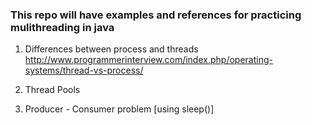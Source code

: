 ### This repo will have examples and references for practicing mulithreading in java

1. Differences between process and threads  
http://www.programmerinterview.com/index.php/operating-systems/thread-vs-process/
  
2. Thread Pools
3. Producer - Consumer problem [using sleep()]

